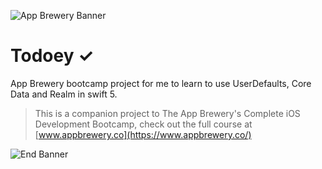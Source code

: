 ![App Brewery Banner](https://github.com/londonappbrewery/Images/blob/master/AppBreweryBanner.png)


# Todoey ✓

App Brewery bootcamp project for me to learn to use UserDefaults, Core Data and Realm in swift 5.


>This is a companion project to The App Brewery's Complete iOS Development Bootcamp, check out the full course at [www.appbrewery.co](https://www.appbrewery.co/)

![End Banner](https://github.com/londonappbrewery/Images/blob/master/readme-end-banner.png)

